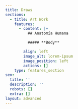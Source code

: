 ```yaml
---
title: Draws
sections:
  - title: Art Work
    features:
      - content: |+
          ## Anatomía Humana

          ##### **Body**

        align: left
        image_alt: lorem-ipsum
        image_position: left
        actions: []
    type: features_section
seo:
  title: ''
  description: ''
  robots: []
  extra: []
layout: advanced
---
```

